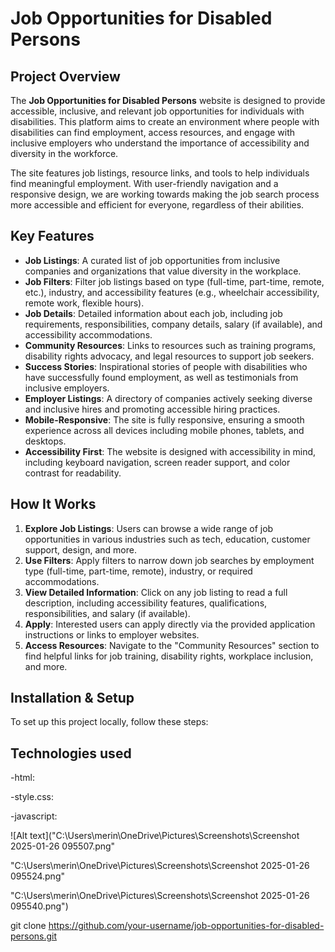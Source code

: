 # Job Opportunities for Disabled Persons

## Project Overview

The **Job Opportunities for Disabled Persons** website is designed to provide accessible, inclusive, and relevant job opportunities for individuals with disabilities. This platform aims to create an environment where people with disabilities can find employment, access resources, and engage with inclusive employers who understand the importance of accessibility and diversity in the workforce.

The site features job listings, resource links, and tools to help individuals find meaningful employment. With user-friendly navigation and a responsive design, we are working towards making the job search process more accessible and efficient for everyone, regardless of their abilities.

## Key Features

- **Job Listings**: A curated list of job opportunities from inclusive companies and organizations that value diversity in the workplace.
- **Job Filters**: Filter job listings based on type (full-time, part-time, remote, etc.), industry, and accessibility features (e.g., wheelchair accessibility, remote work, flexible hours).
- **Job Details**: Detailed information about each job, including job requirements, responsibilities, company details, salary (if available), and accessibility accommodations.
- **Community Resources**: Links to resources such as training programs, disability rights advocacy, and legal resources to support job seekers.
- **Success Stories**: Inspirational stories of people with disabilities who have successfully found employment, as well as testimonials from inclusive employers.
- **Employer Listings**: A directory of companies actively seeking diverse and inclusive hires and promoting accessible hiring practices.
- **Mobile-Responsive**: The site is fully responsive, ensuring a smooth experience across all devices including mobile phones, tablets, and desktops.
- **Accessibility First**: The website is designed with accessibility in mind, including keyboard navigation, screen reader support, and color contrast for readability.

## How It Works

1. **Explore Job Listings**: Users can browse a wide range of job opportunities in various industries such as tech, education, customer support, design, and more. 
2. **Use Filters**: Apply filters to narrow down job searches by employment type (full-time, part-time, remote), industry, or required accommodations.
3. **View Detailed Information**: Click on any job listing to read a full description, including accessibility features, qualifications, responsibilities, and salary (if available).
4. **Apply**: Interested users can apply directly via the provided application instructions or links to employer websites.
5. **Access Resources**: Navigate to the "Community Resources" section to find helpful links for job training, disability rights, workplace inclusion, and more.

## Installation & Setup

To set up this project locally, follow these steps:

## Technologies used

-html:

-style.css:

-javascript:


![Alt text]("C:\Users\merin\OneDrive\Pictures\Screenshots\Screenshot 2025-01-26 095507.png"

"C:\Users\merin\OneDrive\Pictures\Screenshots\Screenshot 2025-01-26 095524.png"

"C:\Users\merin\OneDrive\Pictures\Screenshots\Screenshot 2025-01-26 095540.png")



   git clone https://github.com/your-username/job-opportunities-for-disabled-persons.git
